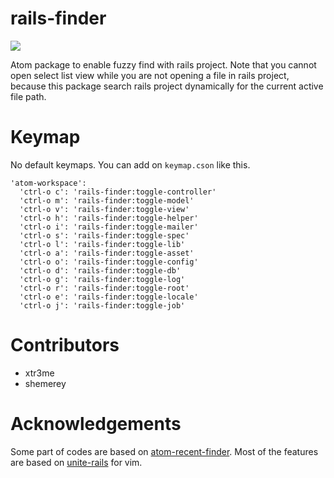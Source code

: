 # rails-finder
![](https://dl.dropboxusercontent.com/u/275354/g/bbf0e9e9ceddb003af3bdfa025729f8c.gif)

Atom package to enable fuzzy find with rails project.
Note that you cannot open select list view while you are not opening a file in rails project, because this package search rails project dynamically for the current active file path.

# Keymap
No default keymaps. You can add on `keymap.cson` like this.

```
'atom-workspace':
  'ctrl-o c': 'rails-finder:toggle-controller'
  'ctrl-o m': 'rails-finder:toggle-model'
  'ctrl-o v': 'rails-finder:toggle-view'
  'ctrl-o h': 'rails-finder:toggle-helper'
  'ctrl-o i': 'rails-finder:toggle-mailer'
  'ctrl-o s': 'rails-finder:toggle-spec'
  'ctrl-o l': 'rails-finder:toggle-lib'
  'ctrl-o a': 'rails-finder:toggle-asset'
  'ctrl-o o': 'rails-finder:toggle-config'
  'ctrl-o d': 'rails-finder:toggle-db'
  'ctrl-o g': 'rails-finder:toggle-log'
  'ctrl-o r': 'rails-finder:toggle-root'
  'ctrl-o e': 'rails-finder:toggle-locale'
  'ctrl-o j': 'rails-finder:toggle-job'
```

# Contributors
- xtr3me
- shemerey

# Acknowledgements
Some part of codes are based on [atom-recent-finder](https://github.com/t9md/atom-recent-finder).
Most of the features are based on [unite-rails](https://github.com/basyura/unite-rails) for vim.
